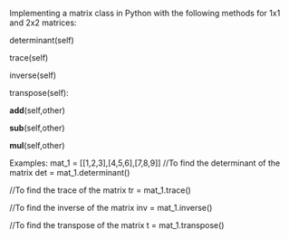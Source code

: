 Implementing a matrix class in Python with the following methods for 1x1 and 2x2 matrices:
  
  determinant(self)
  
  trace(self)
  
  inverse(self)
  
  transpose(self):
  
  __add__(self,other)
  
  __sub__(self,other)
  
  __mul__(self,other)
  
  
  Examples:
  mat_1 = [[1,2,3],[4,5,6],[7,8,9]]
  //To find the determinant of the matrix
  det = mat_1.determinant()
  
  //To find the trace of the matrix
  tr = mat_1.trace()
  
  //To find the inverse of the matrix 
  inv = mat_1.inverse()
  
  //To find the transpose of the matrix
  t = mat_1.transpose()
  
  
